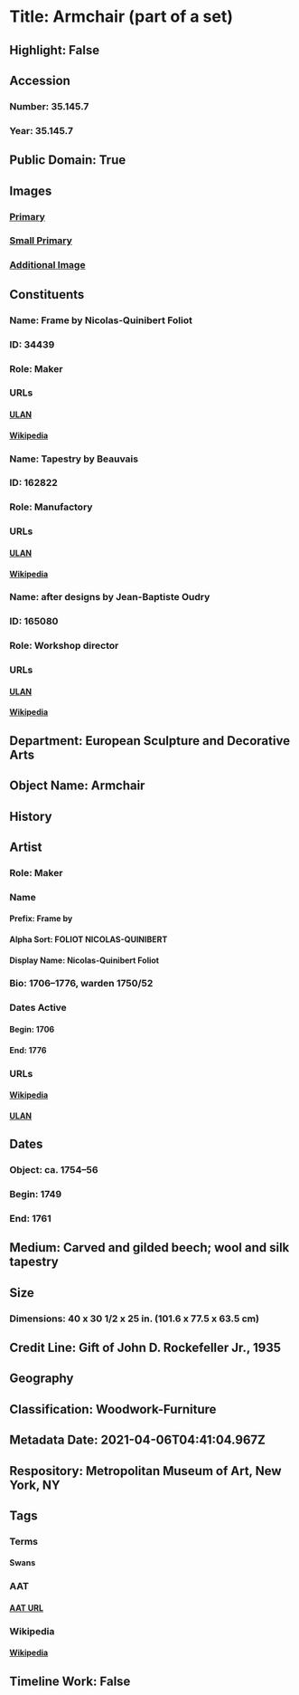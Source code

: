 # Title: Armchair (part of a set)
## Highlight: False
## Accession
### Number: 35.145.7
### Year: 35.145.7
## Public Domain: True
## Images
### [Primary](https://images.metmuseum.org/CRDImages/es/original/152739.jpg)
### [Small Primary](https://images.metmuseum.org/CRDImages/es/web-large/152739.jpg)
### [Additional Image](https://images.metmuseum.org/CRDImages/es/original/196925.jpg)
## Constituents
### Name: Frame by Nicolas-Quinibert Foliot
### ID: 34439
### Role: Maker
### URLs
#### [ULAN](http://vocab.getty.edu/page/ulan/500008751)
#### [Wikipedia](https://www.wikidata.org/wiki/Q3339997)
### Name: Tapestry by Beauvais
### ID: 162822
### Role: Manufactory
### URLs
#### [ULAN](http://vocab.getty.edu/page/ulan/500110803)
#### [Wikipedia](https://www.wikidata.org/wiki/Q2566130)
### Name: after designs by Jean-Baptiste Oudry
### ID: 165080
### Role: Workshop director
### URLs
#### [ULAN](http://vocab.getty.edu/page/ulan/500021906)
#### [Wikipedia](https://www.wikidata.org/wiki/Q737137)
## Department: European Sculpture and Decorative Arts
## Object Name: Armchair
## History
## Artist
### Role: Maker
### Name
#### Prefix: Frame by
#### Alpha Sort: FOLIOT NICOLAS-QUINIBERT
#### Display Name: Nicolas-Quinibert Foliot
### Bio: 1706–1776, warden 1750/52
### Dates Active
#### Begin: 1706
#### End: 1776
### URLs
#### [Wikipedia](https://www.wikidata.org/wiki/Q3339997)
#### [ULAN](http://vocab.getty.edu/page/ulan/500008751)
## Dates
### Object: ca. 1754–56
### Begin: 1749
### End: 1761
## Medium: Carved and gilded beech; wool and silk tapestry
## Size
### Dimensions: 40 x 30 1/2 x 25 in. (101.6 x 77.5 x 63.5 cm)
## Credit Line: Gift of John D. Rockefeller Jr., 1935
## Geography
## Classification: Woodwork-Furniture
## Metadata Date: 2021-04-06T04:41:04.967Z
## Respository: Metropolitan Museum of Art, New York, NY
## Tags
### Terms
#### Swans
### AAT
#### [AAT URL](http://vocab.getty.edu/page/aat/300250103)
### Wikipedia
#### [Wikipedia]()
## Timeline Work: False